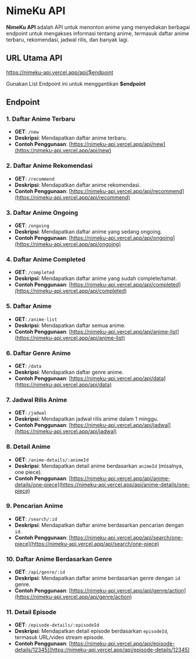 # NimeKu API

**NimeKu API** adalah API untuk menonton anime yang menyediakan berbagai endpoint untuk mengakses informasi tentang anime, termasuk daftar anime terbaru, rekomendasi, jadwal rilis, dan banyak lagi.

## URL Utama API

https://nimeku-api.vercel.app/api/$endpoint

Gunakan List Endpoint ini untuk menggantikan **$endpoint**


## Endpoint

### 1. Daftar Anime Terbaru
- **GET**: `/new`
- **Deskripsi**: Mendapatkan daftar anime terbaru.
- **Contoh Penggunaan**: [https://nimeku-api.vercel.app/api/new](https://nimeku-api.vercel.app/api/new)

### 2. Daftar Anime Rekomendasi
- **GET**: `/recommend`
- **Deskripsi**: Mendapatkan daftar anime rekomendasi.
- **Contoh Penggunaan**: [https://nimeku-api.vercel.app/api/recommend](https://nimeku-api.vercel.app/api/recommend)

### 3. Daftar Anime Ongoing
- **GET**: `/ongoing`
- **Deskripsi**: Mendapatkan daftar anime yang sedang ongoing.
- **Contoh Penggunaan**: [https://nimeku-api.vercel.app/api/ongoing](https://nimeku-api.vercel.app/api/ongoing)

### 4. Daftar Anime Completed
- **GET**: `/completed`
- **Deskripsi**: Mendapatkan daftar anime yang sudah complete/tamat.
- **Contoh Penggunaan**: [https://nimeku-api.vercel.app/api/completed](https://nimeku-api.vercel.app/api/completed)

### 5. Daftar Anime
- **GET**: `/anime-list`
- **Deskripsi**: Mendapatkan daftar semua anime.
- **Contoh Penggunaan**: [https://nimeku-api.vercel.app/api/anime-list](https://nimeku-api.vercel.app/api/anime-list)

### 6. Daftar Genre Anime
- **GET**: `/data`
- **Deskripsi**: Mendapatkan daftar genre anime.
- **Contoh Penggunaan**: [https://nimeku-api.vercel.app/api/data](https://nimeku-api.vercel.app/api/data)

### 7. Jadwal Rilis Anime
- **GET**: `/jadwal`
- **Deskripsi**: Mendapatkan jadwal rilis anime dalam 1 minggu.
- **Contoh Penggunaan**: [https://nimeku-api.vercel.app/api/jadwal](https://nimeku-api.vercel.app/api/jadwal)

### 8. Detail Anime
- **GET**: `/anime-details/:animeId`
- **Deskripsi**: Mendapatkan detail anime berdasarkan `animeId` (misalnya, one piece).
- **Contoh Penggunaan**: [https://nimeku-api.vercel.app/api/anime-details/one-piece](https://nimeku-api.vercel.app/api/anime-details/one-piece)

### 9. Pencarian Anime
- **GET**: `/search/:id`
- **Deskripsi**: Mendapatkan daftar anime berdasarkan pencarian dengan `id`.
- **Contoh Penggunaan**: [https://nimeku-api.vercel.app/api/search/one-piece](https://nimeku-api.vercel.app/api/search/one-piece)

### 10. Daftar Anime Berdasarkan Genre
- **GET**: `/api/genre/:id`
- **Deskripsi**: Mendapatkan daftar anime berdasarkan genre dengan `id` genre.
- **Contoh Penggunaan**: [https://nimeku-api.vercel.app/api/genre/action](https://nimeku-api.vercel.app/api/genre/action)

### 11. Detail Episode
- **GET**: `/episode-details/:episodeId`
- **Deskripsi**: Mendapatkan detail episode berdasarkan `episodeId`, termasuk URL/video stream episode.
- **Contoh Penggunaan**: [https://nimeku-api.vercel.app/api/episode-details/12345](https://nimeku-api.vercel.app/api/episode-details/12345)

